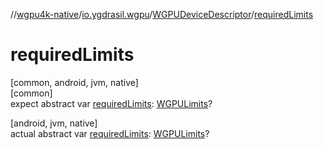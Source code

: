 //[wgpu4k-native](../../../index.md)/[io.ygdrasil.wgpu](../index.md)/[WGPUDeviceDescriptor](index.md)/[requiredLimits](required-limits.md)

# requiredLimits

[common, android, jvm, native]\
[common]\
expect abstract var [requiredLimits](required-limits.md): [WGPULimits](../-w-g-p-u-limits/index.md)?

[android, jvm, native]\
actual abstract var [requiredLimits](required-limits.md): [WGPULimits](../-w-g-p-u-limits/index.md)?